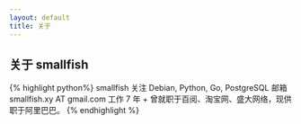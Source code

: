 ```yaml
---
layout: default
title: 关于
---
```


## 关于 smallfish

{% highlight python%}
smallfish
关注 Debian, Python, Go, PostgreSQL
邮箱 smallfish.xy AT gmail.com
工作 7 年 +
曾就职于百阅、淘宝网、盛大网络，现供职于阿里巴巴。
{% endhighlight %}
